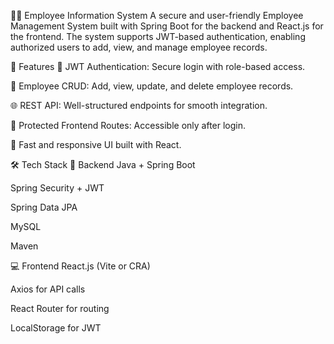 👨‍💼 Employee Information System
A secure and user-friendly Employee Management System built with Spring Boot for the backend and React.js for the frontend. The system supports JWT-based authentication, enabling authorized users to add, view, and manage employee records.

📌 Features
🔐 JWT Authentication: Secure login with role-based access.

👥 Employee CRUD: Add, view, update, and delete employee records.

🌐 REST API: Well-structured endpoints for smooth integration.

🧭 Protected Frontend Routes: Accessible only after login.

🚀 Fast and responsive UI built with React.

🛠️ Tech Stack
🔧 Backend
Java + Spring Boot

Spring Security + JWT

Spring Data JPA

MySQL 

Maven

💻 Frontend
React.js (Vite or CRA)

Axios for API calls

React Router for routing

LocalStorage for JWT
